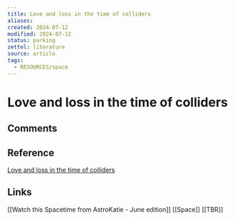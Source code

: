 ```yaml
---
title: Love and loss in the time of colliders
aliases: 
created: 2024-07-12
modified: 2024-07-12
status: parking
zettel: literature
source: article
tags:
  - RESOURCES/space
---
```

# Love and loss in the time of colliders
## Comments

## Reference
[Love and loss in the time of colliders](https://cosmosmagazine.com/science/physics/love-and-loss-in-the-time-of-colliders/)
## Links
[[Watch this Spacetime from AstroKatie - June edition]]
[[Space]]
[[TBR]]
